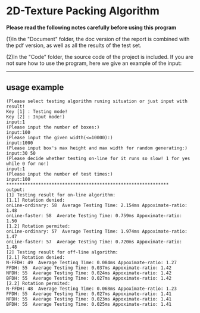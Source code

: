# 2D-Texture Packing Algorithm

**Please read the following notes carefully before using this program**

(1)In the "Document" folder, the doc version of the report is combined with the pdf version, as well as all the results of the test set.

(2)In the "Code" folder, the source code of the project is included. If you are not sure how to use the program, here we give an example of the input:
*************************************************************
## usage example
```
(Please select testing algorithm runing situation or just input with result!
Key [1] : Testing mode!
Key [2] : Input mode!)
input:1
(Please input the number of boxes:)
input:100
(Please input the given width(<=10000):)
input:1000
(Please input box's max height and max width for random generating:)
input:30 50
(Please decide whether testing on-line for it runs so slow! 1 for yes while 0 for no!)
input:1
(Please input the number of test times:)
input:100
*************************************************************
output:
[1] Testing result for on-line algorithm:
[1.1] Rotation denied:
onLine-ordinary: 58  Average Testing Time: 2.154ms Appoximate-ratio: 1.48
onLine-faster: 58  Averate Testing Time: 0.759ms Appoximate-ratio: 1.50
[1.2] Rotation permited:
onLine-ordinary: 57  Average Testing Time: 1.974ms Appoximate-ratio: 1.47
onLine-faster: 57  Average Testing Time: 0.720ms Appoximate-ratio: 1.48
[2] Testing result for off-line algorithm:
[2.1] Rotation denied:
N-FFDH: 49  Average Testing Time: 0.084ms Appoximate-ratio: 1.27
FFDH: 55  Average Testing Time: 0.037ms Appoximate-ratio: 1.42
NFDH: 55  Average Testing Time: 0.024ms Appoximate-ratio: 1.42
BFDH: 55  Average Testing Time: 0.027ms Appoximate-ratio: 1.42
[2.2] Rotation permited:
N-FFDH: 48  Average Testing Time: 0.068ms Appoximate-ratio: 1.23
FFDH: 55  Average Testing Time: 0.027ms Appoximate-ratio: 1.41
NFDH: 55  Average Testing Time: 0.023ms Appoximate-ratio: 1.41
BFDH: 55  Average Testing Time: 0.025ms Appoximate-ratio: 1.41
```